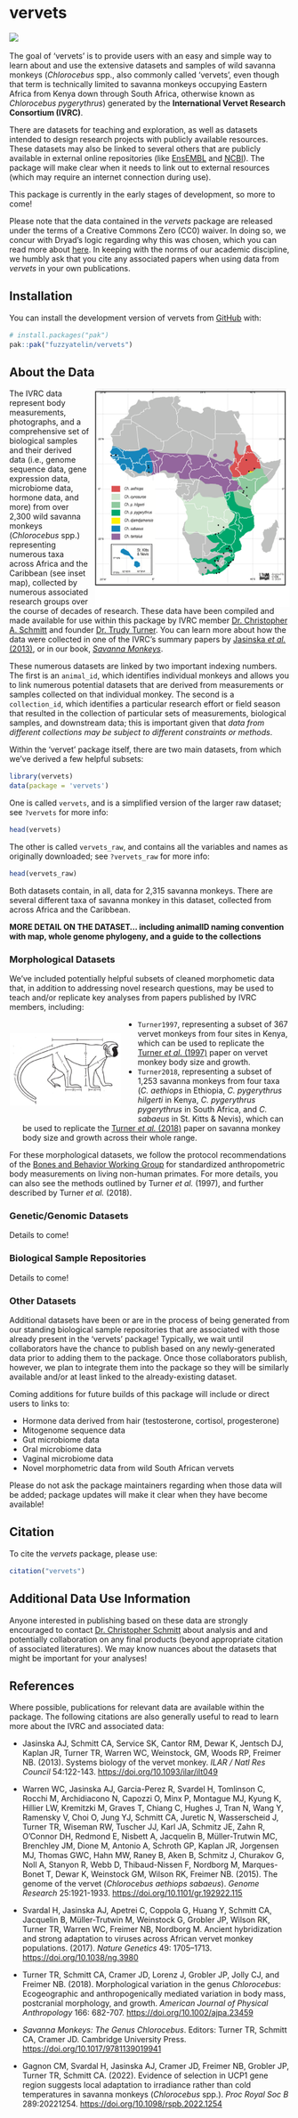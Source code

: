 
<!-- README.md is generated from README.Rmd. Please edit that file -->

# vervets

<!-- badges: start -->
<!-- badges: end -->

![](img/humbert_soetdoring.png)

The goal of ‘vervets’ is to provide users with an easy and simple way to
learn about and use the extensive datasets and samples of wild savanna
monkeys (*Chlorocebus* spp., also commonly called ‘vervets’, even though
that term is technically limited to savanna monkeys occupying Eastern
Africa from Kenya down through South Africa, otherwise known as
*Chlorocebus pygerythrus*) generated by the **International Vervet
Research Consortium (IVRC)**.

There are datasets for teaching and exploration, as well as datasets
intended to design research projects with publicly available resources.
These datasets may also be linked to several others that are publicly
available in external online repositories (like
[EnsEMBL](https://useast.ensembl.org/Chlorocebus_sabaeus/Info/Index) and
[NCBI](https://www.ncbi.nlm.nih.gov/search/all/?term=Chlorocebus)). The
package will make clear when it needs to link out to external resources
(which may require an internet connection during use).

This package is currently in the early stages of development, so more to
come!

Please note that the data contained in the *vervets* package are
released under the terms of a Creative Commons Zero (CC0) waiver. In
doing so, we concur with Dryad’s logic regarding why this was chosen,
which you can read more about
[here](https://blog.datadryad.org/2011/10/05/why-does-dryad-use-cc0/).
In keeping with the norms of our academic discipline, we humbly ask that
you cite any associated papers when using data from *vervets* in your
own publications.

## Installation

You can install the development version of vervets from
[GitHub](https://github.com/) with:

``` r
# install.packages("pak")
pak::pak("fuzzyatelin/vervets")
```

## About the Data

<div class="wrap">

<img src="img/vervet_map.png" alt="IVRC collection sites, from Turner et al. (2018)">

</div>

<style type="text/css">
.wrap {
    float: right;
    width: 350px;
    margin: 0px 0px -15px 10px;
}
</style>

The IVRC data represent body measurements, photographs, and a
comprehensive set of biological samples and their derived data (i.e.,
genome sequence data, gene expression data, microbiome data, hormone
data, and more) from over 2,300 wild savanna monkeys (*Chlorocebus*
spp.) representing numerous taxa across Africa and the Caribbean (see
inset map), collected by numerous associated research groups over the
course of decades of research. These data have been compiled and made
available for use within this package by IVRC member [Dr. Christopher A.
Schmitt](https://www.evopropinquitous.net) and founder [Dr. Trudy
Turner](https://uwm.edu/anthropology/people/turner-trudy-r/). You can
learn more about how the data were collected in one of the IVRC’s
summary papers by [Jasinska *et al.*
(2013)](https://doi.org/10.1093/ilar/ilt049), or in our book, [*Savanna
Monkeys*](https://doi.org/10.1017/9781139019941).

These numerous datasets are linked by two important indexing numbers.
The first is an `animal_id`, which identifies individual monkeys and
allows you to link numerous potential datasets that are derived from
measurements or samples collected on that individual monkey. The second
is a `collection_id`, which identifies a particular research effort or
field season that resulted in the collection of particular sets of
measurements, biological samples, and downstream data; this is important
given that *data from different collections may be subject to different
constraints or methods*.

Within the ‘vervet’ package itself, there are two main datasets, from
which we’ve derived a few helpful subsets:

``` r
library(vervets)
data(package = 'vervets')
```

One is called `vervets`, and is a simplified version of the larger raw
dataset; see `?vervets` for more info:

``` r
head(vervets)
```

The other is called `vervets_raw`, and contains all the variables and
names as originally downloaded; see `?vervets_raw` for more info:

``` r
head(vervets_raw)
```

Both datasets contain, in all, data for 2,315 savanna monkeys. There are
several different taxa of savanna monkey in this dataset, collected from
across Africa and the Caribbean.

**MORE DETAIL ON THE DATASET… including animalID naming convention with
map, whole genome phylogeny, and a guide to the collections**

### Morphological Datasets

We’ve included potentially helpful subsets of cleaned morphometic data
that, in addition to addressing novel research questions, may be used to
teach and/or replicate key analyses from papers published by IVRC
members, including:

<div class="wrap1">

<img src="img/vervet_measures.png">

</div>

<style type="text/css">
.wrap1 {
    float: left;
    width: 200px;
    margin: 25px 30px 25px 1px;
}
</style>

- `Turner1997`, representing a subset of 367 vervet monkeys from four
  sites in Kenya, which can be used to replicate the [Turner *et al.*
  (1997)](https://doi.org/10.1002/(SICI)1096-8644(199705)103:1%3C19::AID-AJPA3%3E3.0.CO;2-8)
  paper on vervet monkey body size and growth.
- `Turner2018`, representing a subset of 1,253 savanna monkeys from four
  taxa (*C. aethiops* in Ethiopia, *C. pygerythrus hilgerti* in Kenya,
  *C. pygerythrus pygerythrus* in South Africa, and *C. sabaeus* in
  St. Kitts & Nevis), which can be used to replicate the [Turner *et
  al.* (2018)](https://doi.org/10.1002/ajpa.23459) paper on savanna
  monkey body size and growth across their whole range.

For these morphological datasets, we follow the protocol recommendations
of the [Bones and Behavior Working
Group](https://wp.nyu.edu/csho/research/bones-and-behavior-working-group/)
for standardized anthropometric body measurements on living non-human
primates. For more details, you can also see the methods outlined by
Turner *et al.* (1997), and further described by Turner *et al.* (2018).

### Genetic/Genomic Datasets

Details to come!

### Biological Sample Repositories

Details to come!

### Other Datasets

Additional datasets have been or are in the process of being generated
from our standing biological sample repositories that are associated
with those already present in the ‘vervets’ package! Typically, we wait
until collaborators have the chance to publish based on any
newly-generated data prior to adding them to the package. Once those
collaborators publish, however, we plan to integrate them into the
package so they will be similarly available and/or at least linked to
the already-existing dataset.

Coming additions for future builds of this package will include or
direct users to links to:

- Hormone data derived from hair (testosterone, cortisol, progesterone)
- Mitogenome sequence data
- Gut microbiome data
- Oral microbiome data
- Vaginal microbiome data
- Novel morphometric data from wild South African vervets

Please do not ask the package maintainers regarding when those data will
be added; package updates will make it clear when they have become
available!

## Citation

To cite the *vervets* package, please use:

``` r
citation("vervets")
```

## Additional Data Use Information

Anyone interested in publishing based on these data are strongly
encouraged to contact [Dr. Christopher
Schmitt](https://www.evopropinquitous.net) about analysis and and
potentially collaboration on any final products (beyond appropriate
citation of associated literatures). We may know nuances about the
datasets that might be important for your analyses!

## References

Where possible, publications for relevant data are available within the
package. The following citations are also generally useful to read to
learn more about the IVRC and associated data:

- Jasinska AJ, Schmitt CA, Service SK, Cantor RM, Dewar K, Jentsch DJ,
  Kaplan JR, Turner TR, Warren WC, Weinstock, GM, Woods RP, Freimer NB.
  (2013). Systems biology of the vervet monkey. *ILAR / Natl Res
  Council* 54:122-143. <https://doi.org/10.1093/ilar/ilt049>

- Warren WC, Jasinska AJ, Garcia-Perez R, Svardel H, Tomlinson C, Rocchi
  M, Archidiacono N, Capozzi O, Minx P, Montague MJ, Kyung K, Hillier
  LW, Kremitzki M, Graves T, Chiang C, Hughes J, Tran N, Wang Y,
  Ramensky V, Choi O, Jung YJ, Schmitt CA, Juretic N, Wasserscheid J,
  Turner TR, Wiseman RW, Tuscher JJ, Karl JA, Schmitz JE, Zahn R,
  O’Connor DH, Redmond E, Nisbett A, Jacquelin B, Müller-Trutwin MC,
  Brenchley JM, Dione M, Antonio A, Schroth GP, Kaplan JR, Jorgensen MJ,
  Thomas GWC, Hahn MW, Raney B, Aken B, Schmitz J, Churakov G, Noll A,
  Stanyon R, Webb D, Thibaud-Nissen F, Nordborg M, Marques-Bonet T,
  Dewar K, Weinstock GM, Wilson RK, Freimer NB. (2015). The genome of
  the vervet (*Chlorocebus aethiops sabaeus*). *Genome Research*
  25:1921-1933. <https://doi.org/10.1101/gr.192922.115>

- Svardal H, Jasinska AJ, Apetrei C, Coppola G, Huang Y, Schmitt CA,
  Jacquelin B, Müller-Trutwin M, Weinstock G, Grobler JP, Wilson RK,
  Turner TR, Warren WC, Freimer NB, Nordborg M. Ancient hybridization
  and strong adaptation to viruses across African vervet monkey
  populations. (2017). *Nature Genetics* 49: 1705–1713.
  <https://doi.org/10.1038/ng.3980>

- Turner TR, Schmitt CA, Cramer JD, Lorenz J, Grobler JP, Jolly CJ, and
  Freimer NB. (2018). Morphological variation in the genus
  *Chlorocebus*: Ecogeographic and anthropogenically mediated variation
  in body mass, postcranial morphology, and growth. *American Journal of
  Physical Anthropology* 166: 682-707.
  <https://doi.org/10.1002/ajpa.23459>

- *Savanna Monkeys: The Genus Chlorocebus*. Editors: Turner TR, Schmitt
  CA, Cramer JD. Cambridge University Press.
  <https://doi.org/10.1017/9781139019941>

- Gagnon CM, Svardal H, Jasinska AJ, Cramer JD, Freimer NB, Grobler JP,
  Turner TR, Schmitt CA. (2022). Evidence of selection in UCP1 gene
  region suggests local adaptation to irradiance rather than cold
  temperatures in savanna monkeys (*Chlorocebus* spp.). *Proc Royal Soc
  B* 289:20221254. <https://doi.org/10.1098/rspb.2022.1254>
